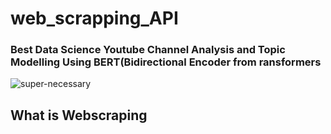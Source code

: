 # web_scrapping_API

### Best Data Science Youtube Channel Analysis and Topic Modelling Using BERT(Bidirectional Encoder from ransformers

![super-necessary](https://user-images.githubusercontent.com/73512374/191668125-8538020b-6c7b-411f-8219-5d5c7ff7d40d.png)

## What is Webscraping

